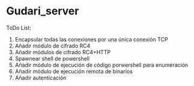 # Gudari_server

ToDo List:
1. Encapsular todas las conexiones por una única conexión TCP
2. Añadir módulo de cifrado RC4
3. Añadir módulos de cifrado RC4+HTTP
4. Spawnear shell de powershell
5. Añadir módulo de ejecución de código porwershell para enumeración
6. Añadir módulo de ejecución remota de binarios
7. Añadir autenticación

